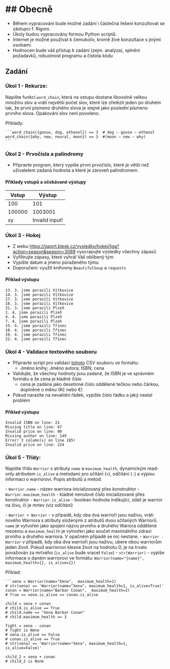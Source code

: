 # ## Obecně
- Během vypracování bude možné zadání i částečná řešení konzultovat se zástupci f. Rigoro.
- Úkoly budou vypracovány formou Python scriptů.
- Internet je možné používat k čemukoliv, kromě živé konzultace s jinými osobami.
- Hodnocen bude váš přístup k zadání (zejm. analýza), splnění požadavků, robustnost programu a čistota kódu

## Zadání
### Úkol 1 - Rekurze:
Napište funkci ``word_chain``, která na vstupu dostane libovolně velkou množinu slov a vrátí největší počet slov, které lze zřetězit jeden po druhém tak, že první písmeno druhého slova je stejné jako poslední písmeno prvního slova. Opakování slov není povoleno.

Příklady:

````
```word_chain({goose, dog, ethanol}) == 3  # dog – goose – ethanol
word_chain({why, new, neural, moon}) == 3  #(moon – new – why)
```
````

### Úkol 2 - Prvočísla a palindromy
- Připravte program, který vypíše první prvočíslo, které je větší než uživatelem zadaná hodnota a které je zároveň palindromem.

#### Příklady vstupů a očekávané výstupy
| Vstup    | Výstup          |
| -------- | --------------- |
| 100      | 101             |
| 100000   | 1003001         |
| xy       | Invalid input!  |

### Úkol 3 - Hokej
- Z webu https://isport.blesk.cz/vysledky/hokej/liga?action=season&season=3089 vyscrapujte výsledky všechny zápasů
- Vyfiltrujte zápasy, které vyhrál Váš oblíbený tým
- Vypište datum a jméno poraženého týmu
- Doporučení: využít knihovny `BeautifulSoup` a `requests`

#### Příklad výstupu
```
13. 3. jsme porazili Vítkovice
14. 3. jsme porazili Vítkovice
17. 3. jsme porazili Vítkovice
18. 3. jsme porazili Vítkovice
31. 3. jsme porazili Plzeň
1. 4. jsme porazili Plzeň
4. 4. jsme porazili Plzeň
7. 4. jsme porazili Plzeň
15. 4. jsme porazili Třinec
18. 4. jsme porazili Třinec
19. 4. jsme porazili Třinec
22. 4. jsme porazili Třinec
```

### Úkol 4 - Validace textového souboru
- Připravte script pro validaci [tohoto](https://pastebin.com/tNmieVFn) CSV souboru ve formátu:
    - Jméno knihy; Jméno autora; ISBN; cena
- Validujte, že všechny hodnoty jsou zadané, že ISBN je ve správném formátu a že cena je kladné číslo
    - cena je zadána jako desetinné číslo oddělené tečkou nebo čárkou, doplněné o měnu (Kč nebo €)
- Pokud narazíte na nevalidní řádek, vypište číslo řádku a jaký nastal problém

#### Příklad výstupu
```
Invalid ISBN on line: 21
Missing title on line: 67
Invalid price on line: 90
Missing author on line: 149
Error! 3 column(s) on line 185!
Invalid price on line: 224
```

### Úkol 5 - Třídy:
Napište třídu ``Warrior`` s atributy ``name`` a ``maximum_health``, dynamickým read-only atributem ``is_alive`` a metodami pro sčítání (``+``), odčítání (``-``) a výpisu informací o warriorovi. Popis atributů a metod:

\- ``Warrior.name`` - název warriora inicializovaný přes konstruktor
\- ``Warrior.maximum_health`` - kladné nenulové číslo inicializované přes konstruktor
\- ``Warrior.is_alive`` - boolean hodnota indikující, zdali je warrior na živu, či je mrtev (viz odčítání)

\- ``Warrior + Warrior`` - v případě, kdy oba dva warrioři jsou naživu, vrátí nového Warriora s atributy složenými z atributů dvou sčítaných Warriorů. ``name`` je vytvořen jako spojení názvu prvního a druhého Wariora
oddělené mezerou a ``maximum_health`` je vytvořen jako součet maximálního zdraví prvního a druhého warriora. V opačném případě se nic nestane.
\- ``Warrior - Warrior`` v případě, kdy oba dva warrioři jsou naživu, ubere obou warriorům jeden život. Pokud warriorovi klesne život na hodnotu 0, je na trvalo považován za mrtvého (``is_alive`` bude vracet ``False``)
\- ``str(Warrior)`` - vypíše informace o daném warriorovi ve formátu: ``Warrior(name="{name}", maximum_health={}, is_alive={})``

Příklad:

```
```xena = Warrior(name="Xena",  maximum_health=1)
# str(xena) == 'Warrior(name="Xena", maximum_health=1, is_alive=True)'
conan = Warrior(name="Barbar Conan",  maximum_health=2)
# True == xena.is_alive == conan.is_alive

child = xena + conan
# child.is_alive == True
# child.name == "Xena Barbar Conan"
# child.maximum_health == 3

fight = xena - conan
# fight is None
# xena.is_alive == False
# conan.is_alive == True
# str(xena) == 'Warrior(name="Xena", maximum_health=1, is_alive=False)'

child_2 = xena + conan
# child_2 is None
```
